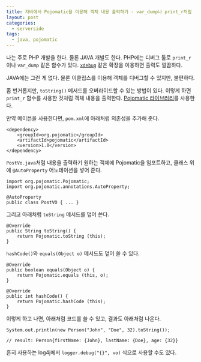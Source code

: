 ```yaml
---
title: 자바에서 Pojomatic을 이용해 객체 내용 출력하기 - var_dump나 print_r처럼
layout: post
categories:
  - serverside
tags:
  - java, pojomatic
---
```


나는 주로 PHP 개발을 한다. 물론 JAVA 개발도 한다. PHP에는 디버그 툴로 `print_r`이나 `var_dump` 같은 함수가 있다. [`xdebug`](http://xdebug.org/) 같은 확장을 이용하면 출력도 깔끔하다. 

JAVA에는 그런 게 없다. 물론 이클립스를 이용해 객체를 디버그할 수 있지만, 불편하다. 

좀 번거롭지만, `toString()` 메서드를 오버라이드할 수 있는 방법이 있다. 이렇게 하면 `print_r` 함수를 사용한 것처럼 객체 내용을 출력한다. [Pojomatic 라이브러리](http://www.pojomatic.org/)를 사용한다.

만약 메이븐을 사용한다면, `pom.xml`에 아래처럼 의존성을 추가해 준다.

    <dependency>
        <groupId>org.pojomatic</groupId>
        <artifactId>pojomatic</artifactId>
        <version>1.0</version>
    </dependency>

`PostVo.java`처럼 내용을 출력하기 원하는 객체에 Pojomatic을 임포트하고, 클래스 위에 `@AutoProperty` 어노테이션을 넣어 준다.

    import org.pojomatic.Pojomatic;
    import org.pojomatic.annotations.AutoProperty;

    @AutoProperty
    public class PostVO { ... }

그리고 아래처럼 `toString` 메서드를 덮어 쓴다.

    @Override
    public String toString() {
        return Pojomatic.toString (this);
    }

`hashCode()`와 `equals(Object o)` 메서드도 덮어 쓸 수 있다.
    
    @Override
    public boolean equals(Object o) {
        return Pojomatic.equals (this, o);
    }

    @Override
    public int hashCode() {
        return Pojomatic.hashCode (this);
    }

이렇게 하고 나면, 아래처럼 코드를 쓸 수 있고, 결과도 아래처럼 나온다.

    System.out.println(new Person("John", "Doe", 32).toString());
    
    // result: Person{firstName: {John}, lastName: {Doe}, age: {32}}
    
흔히 사용하는 log4j에서 `logger.debug("{}", vo)` 식으로 사용할 수도 있다.